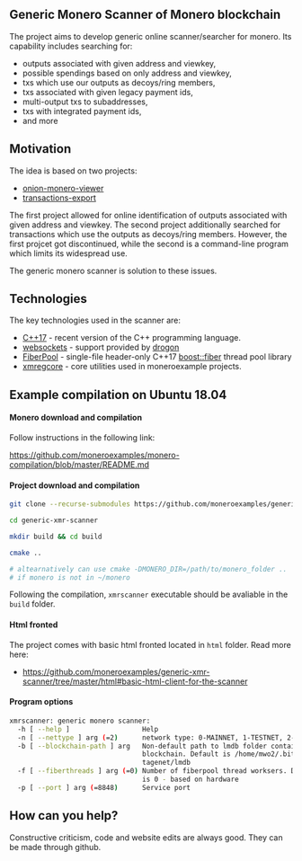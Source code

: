 ## Generic Monero Scanner of Monero blockchain

The project aims to develop generic online scanner/searcher for monero. Its capability includes searching for:

 - outputs associated with given address and viewkey,
 - possible spendings based on only address and viewkey,
 - txs which use our outputs as decoys/ring members,
 - txs associated with given legacy payment ids,
 - multi-output txs to subaddresses,
 - txs with integrated payment ids,
 - and more

## Motivation


The idea is based on two projects:

 - [onion-monero-viewer](https://github.com/moneroexamples/onion-monero-viewer)
 - [transactions-export](https://github.com/moneroexamples/transactions-export)

The first project allowed for online identification of outputs 
associated with given address and viewkey. The second project additionally
searched for transactions which use the outputs as decoys/ring members. 
However, the first projcet got discontinued, while the second is a
command-line program which limits its widespread use. 

The generic monero scanner is solution to these issues.
 
## Technologies

The key technologies used in the scanner are:

 - [C++17](https://en.wikipedia.org/wiki/C%2B%2B17) - recent version of the C++ programming language.
 - [websockets](https://en.wikipedia.org/wiki/WebSocket) - support provided by [drogon](https://github.com/an-tao/drogon)
 - [FiberPool](https://github.com/moneroexamples/fiberpool) - single-file header-only C++17 [boost::fiber](https://github.com/boostorg/fiber) thread pool library 
 - [xmregcore](https://github.com/moneroexamples/xmregcore) - core utilities used in moneroexample projects.

## Example compilation on Ubuntu 18.04


#### Monero download and compilation

Follow instructions in the following link:

https://github.com/moneroexamples/monero-compilation/blob/master/README.md

#### Project download and compilation

```bash
git clone --recurse-submodules https://github.com/moneroexamples/generic-xmr-scanner

cd generic-xmr-scanner

mkdir build && cd build

cmake ..

# altearnatively can use cmake -DMONERO_DIR=/path/to/monero_folder ..
# if monero is not in ~/monero
```

Following the compilation, `xmrscanner` executable should be avaliable in the `build` folder. 

#### Html fronted 
The project comes with basic html fronted located in `html` folder. Read more here: 

- https://github.com/moneroexamples/generic-xmr-scanner/tree/master/html#basic-html-client-for-the-scanner

#### Program options

```bash
xmrscanner: generic monero scanner:
  -h [ --help ]                  Help
  -n [ --nettype ] arg (=2)      network type: 0-MAINNET, 1-TESTNET, 2-STAGENET
  -b [ --blockchain-path ] arg   Non-default path to lmdb folder containing the
                                 blockchain. Default is /home/mwo2/.bitmonero/s
                                 tagenet/lmdb
  -f [ --fiberthreads ] arg (=0) Number of fiberpool thread worksers. Default 
                                 is 0 - based on hardware
  -p [ --port ] arg (=8848)      Service port
```


## How can you help?

Constructive criticism, code and website edits are always good. They can be made through github.

